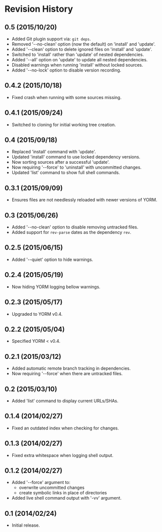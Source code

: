 Revision History
================

0.5 (2015/10/20)
----------------

- Added Git plugin support via: `git deps`.
- Removed '--no-clean' option (now the default) on 'install' and 'update'.
- Added '--clean' option to delete ignored files on 'install' and 'update'.
- Switched to 'install' rather than 'update' of nested dependencies.
- Added '--all' option on 'update' to update all nested dependencies.
- Disabled warnings when running 'install' without locked sources.
- Added '--no-lock' option to disable version recording.

0.4.2 (2015/10/18)
------------------

- Fixed crash when running with some sources missing.

0.4.1 (2015/09/24)
------------------

- Switched to cloning for initial working tree creation.

0.4 (2015/09/18)
----------------

- Replaced 'install' command with 'update'.
- Updated 'install' command to use locked dependency versions.
- Now sorting sources after a successful 'update'.
- Now requiring '--force' to 'uninstall' with uncommitted changes.
- Updated 'list' command to show full shell commands.

0.3.1 (2015/09/09)
------------------

- Ensures files are not needlessly reloaded with newer versions of YORM.

0.3 (2015/06/26)
----------------

- Added '--no-clean' option to disable removing untracked files.
- Added support for `rev-parse` dates as the dependency `rev`.

0.2.5 (2015/06/15)
------------------

- Added '--quiet' option to hide warnings.

0.2.4 (2015/05/19)
------------------

- Now hiding YORM logging bellow warnings.

0.2.3 (2015/05/17)
------------------

- Upgraded to YORM v0.4.

0.2.2 (2015/05/04)
------------------

- Specified YORM < v0.4.

0.2.1 (2015/03/12)
------------------

- Added automatic remote branch tracking in dependencies.
- Now requiring '--force' when there are untracked files.

0.2 (2015/03/10)
----------------

- Added 'list' command to display current URLs/SHAs.

0.1.4 (2014/02/27)
------------------

- Fixed an outdated index when checking for changes.

0.1.3 (2014/02/27)
------------------

- Fixed extra whitespace when logging shell output.

0.1.2 (2014/02/27)
------------------

- Added '--force' argument to:
    - overwrite uncommitted changes
    - create symbolic links in place of directories
- Added live shell command output with '-vv' argument.

0.1 (2014/02/24)
----------------

- Initial release.
